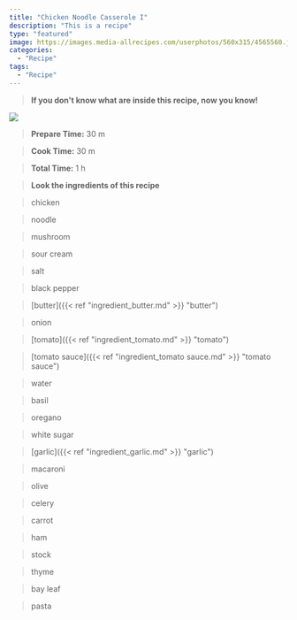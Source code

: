 ```yaml
---
title: "Chicken Noodle Casserole I"
description: "This is a recipe"
type: "featured"
image: https://images.media-allrecipes.com/userphotos/560x315/4565560.jpg
categories: 
  - "Recipe"
tags: 
  - "Recipe"
---
```



>**If you don't know what are inside this recipe, now you know!**

![](../images/Recipes-Banner.jpg)
> **Prepare Time:** 30 m


> **Cook Time:** 30 m


> **Total Time:** 1 h

> **Look the ingredients of this recipe**

> chicken

> noodle

> mushroom

> sour cream

> salt

> black pepper

> [butter]({{< ref "ingredient_butter.md" >}} "butter")

> onion

> [tomato]({{< ref "ingredient_tomato.md" >}} "tomato")

> [tomato sauce]({{< ref "ingredient_tomato sauce.md" >}} "tomato sauce")

> water

> basil

> oregano

> white sugar

> [garlic]({{< ref "ingredient_garlic.md" >}} "garlic")

> macaroni

> olive

> celery

> carrot

> ham

> stock

> thyme

> bay leaf

> pasta

